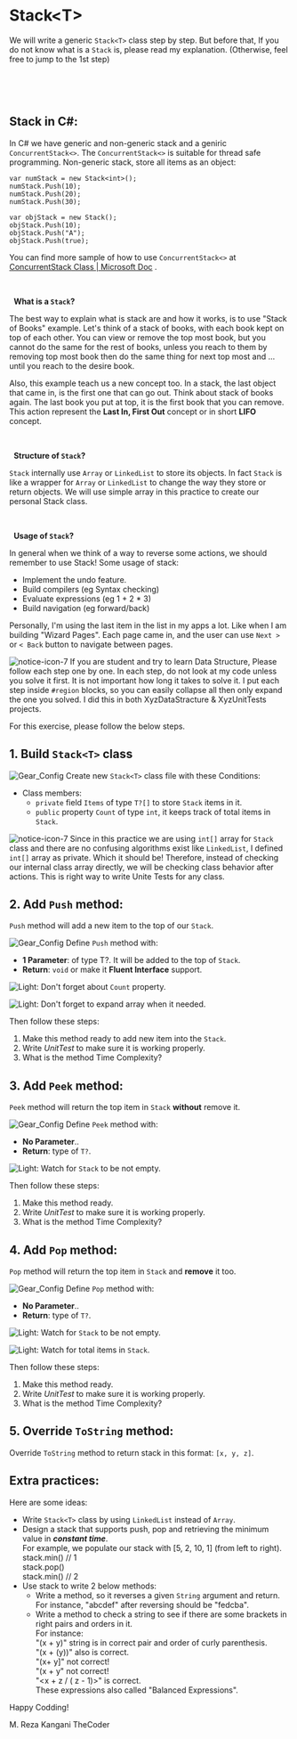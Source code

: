 # Stack\<T\>
We will write a generic `Stack<T>` class step by step. But before that, If you do not know what is a `Stack` is, please read my explanation. (Otherwise, feel free to jump to the 1st step) 

&nbsp;

&nbsp;
## Stack in C#:
In C# we have generic and non-generic stack and a geniric `ConcurrentStack<>`. The `ConcurrentStack<>` is suitable for thread safe programming. Non-generic stack, store all items as an object:

    var numStack = new Stack<int>();
    numStack.Push(10);
    numStack.Push(20);
    numStack.Push(30);
    
    var objStack = new Stack();
    objStack.Push(10);
    objStack.Push("A");
    objStack.Push(true);

You can find more sample of how to use `ConcurrentStack<>` at [ConcurrentStack<T> Class | Microsoft Doc](https://docs.microsoft.com/en-us/dotnet/api/system.collections.concurrent.concurrentstack-1) .
    
&nbsp;

&nbsp;
**What is a `Stack`?**

The best way to explain what is stack are and how it works, is to use "Stack of Books" example.  Let's think of a stack of books, with each book kept on top of each other. You can view or remove the top most book, but you cannot do the same for the rest of books, unless you reach to them by removing top most book then do the same thing for next top most and ... until you reach to the desire book. 

Also, this example teach us a new concept too. In a stack, the last object that came in, is the first one that can go out. Think about stack of books again. The last book you put at top, it is the first book that you can remove. This action represent the **Last In, First Out** concept or in short **LIFO** concept.

&nbsp;

&nbsp;
**Structure of `Stack`?**

`Stack` internally use `Array` or `LinkedList` to store its objects. In fact `Stack` is like a wrapper for `Array` or `LinkedList` to change the way they store or return objects. 
We will use simple array in this practice to create our personal Stack class.

&nbsp;

&nbsp;
**Usage of `Stack`?**

In general when we think of a way to reverse some actions, we should remember to use Stack! Some usage of stack:
- Implement the undo feature.
- Build compilers (eg Syntax checking)
- Evaluate expressions (eg 1 + 2 * 3)
- Build navigation (eg forward/back)

Personally, I'm using the last item in the list in my apps a lot. Like when I am building "Wizard Pages". Each page came in, and the user can use `Next >` or `< Back` button to navigate between pages.


![notice-icon-7](https://user-images.githubusercontent.com/25789969/135717888-486318b4-7b6b-41ee-af24-bbeb181bb032.png) If you are student and try to learn Data Structure, Please follow each step one by one. In each step, do not look at my code unless you solve it first. It is not important how long it takes to solve it. I put each step inside `#region` blocks, so you can easily collapse all then only expand the one you solved. I did this in both XyzDataStracture & XyzUnitTests projects.

For this exercise, please follow the below steps. 

## 1. Build `Stack<T>` class
![Gear_Config](https://user-images.githubusercontent.com/25789969/136387498-f7f72a2b-7516-4c1a-a6bf-f9985d331300.png) Create new `Stack<T>` class file with these Conditions:
- Class members:
  - `private` field `Items` of type `T?[]` to store `Stack` items in it.
  - `public` property `Count` of type `int`, it keeps track of total items in `Stack`.

![notice-icon-7](https://user-images.githubusercontent.com/25789969/135717888-486318b4-7b6b-41ee-af24-bbeb181bb032.png) Since in this practice we are using `int[]` array for `Stack` class and there are no confusing algorithms exist like `LinkedList`, I defined `int[]` array as private. Which it should be! Therefore, instead of checking our internal class array directly, we will be checking class behavior after actions. This is right way to write Unite Tests for any class.

## 2. Add `Push` method:
`Push` method will add a new item to the top of our `Stack`.
 
![Gear_Config](https://user-images.githubusercontent.com/25789969/136387498-f7f72a2b-7516-4c1a-a6bf-f9985d331300.png) 
Define `Push` method with:
   - **1 Parameter**: of type T?. It will be added to the top of `Stack`.
   - **Return**: `void` or make it **Fluent Interface** support.

![Light](https://user-images.githubusercontent.com/25789969/136387819-e8790a55-7543-421f-bc1d-dae492b2b0ec.png): Don't forget about `Count` property.

![Light](https://user-images.githubusercontent.com/25789969/136387819-e8790a55-7543-421f-bc1d-dae492b2b0ec.png): Don't forget to expand array when it needed.

Then follow these steps:
   1. Make this method ready to add new item into the `Stack`.
   2. Write *UnitTest* to make sure it is working properly.
   3. What is the method Time Complexity?


## 3. Add `Peek` method:
`Peek` method will return the top item in `Stack` **without** remove it.
 
![Gear_Config](https://user-images.githubusercontent.com/25789969/136387498-f7f72a2b-7516-4c1a-a6bf-f9985d331300.png) 
Define `Peek` method with:
   - **No Parameter**..
   - **Return**: type of `T?`.

![Light](https://user-images.githubusercontent.com/25789969/136387819-e8790a55-7543-421f-bc1d-dae492b2b0ec.png): Watch for `Stack` to be not empty.

Then follow these steps:
   1. Make this method ready.
   2. Write *UnitTest* to make sure it is working properly.
   3. What is the method Time Complexity? 


## 4. Add `Pop` method:
`Pop` method will return the top item in `Stack` and **remove** it too.
 
![Gear_Config](https://user-images.githubusercontent.com/25789969/136387498-f7f72a2b-7516-4c1a-a6bf-f9985d331300.png) 
Define `Pop` method with:
   - **No Parameter**..
   - **Return**: type of `T?`.

![Light](https://user-images.githubusercontent.com/25789969/136387819-e8790a55-7543-421f-bc1d-dae492b2b0ec.png): Watch for `Stack` to be not empty.

![Light](https://user-images.githubusercontent.com/25789969/136387819-e8790a55-7543-421f-bc1d-dae492b2b0ec.png): Watch for total items in `Stack`.

Then follow these steps:
   1. Make this method ready.
   2. Write *UnitTest* to make sure it is working properly.
   3. What is the method Time Complexity? 

## 5. Override `ToString` method:
Override `ToString` method to return stack in this format: `[x, y, z]`.


## Extra practices:

Here are some ideas:

- Write `Stack<T>` class by using `LinkedList` instead of `Array`.
- Design a stack that supports push, pop and retrieving the minimum value in ***constant time***.   
For example, we populate our stack with [5, 2, 10, 1] (from left to right).  
stack.min() // 1  
stack.pop()   
stack.min() // 2  
- Use stack to write 2 below methods:
  - Write a method, so it reverses a given `String` argument and return.  
For instance, "abcdef" after reversing should be "fedcba".
  - Write a method to check a string to see if there are some brackets in right pairs and orders in it.  
For instance:  
"(x + y)" string is in correct pair and order of curly parenthesis.  
"(x + (y))" also is correct.  
"(x+ y]" not correct!  
"(x + y" not correct!  
"<x + z / ( z - 1)>" is correct.  
These expressions also called "Balanced Expressions".

Happy Codding!

M. Reza Kangani TheCoder

